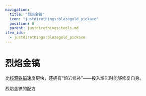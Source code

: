 ```yaml
---
navigation:
  title: "烈焰金镐"
  icon: "justdirethings:blazegold_pickaxe"
  position: 8
  parent: justdirethings:tools.md
item_ids:
  - justdirethings:blazegold_pickaxe
---
```


# 烈焰金镐

比[核源铁镐](./tool_ferricore_pickaxe.md)速度更快，还拥有“熔岩修补”——投入熔岩时能够修复自身。

烈焰金镐的配方

<Recipe id="justdirethings:blazegold_pickaxe" />

